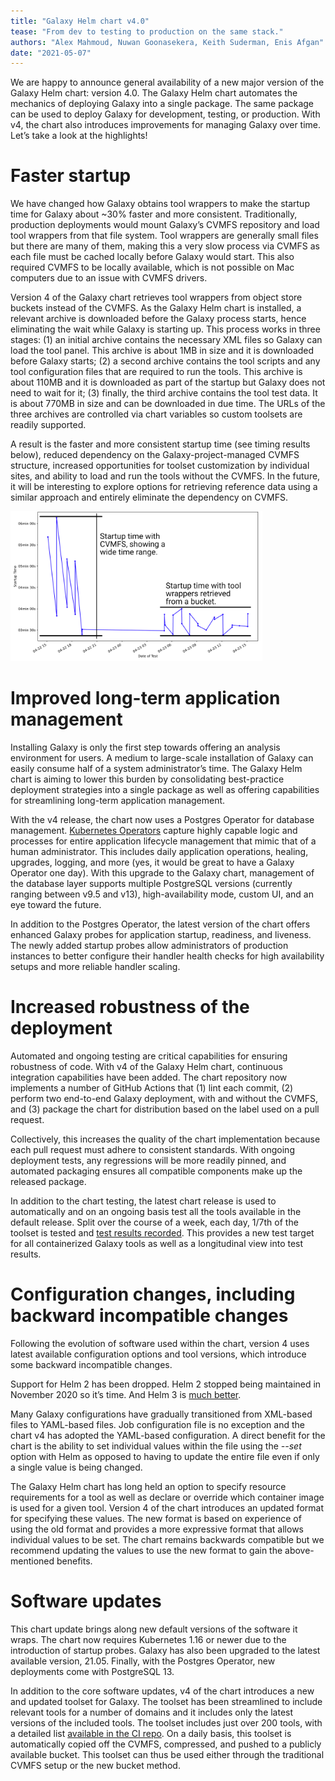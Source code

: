 ```yaml
---
title: "Galaxy Helm chart v4.0"
tease: "From dev to testing to production on the same stack."
authors: "Alex Mahmoud, Nuwan Goonasekera, Keith Suderman, Enis Afgan"
date: "2021-05-07"
---
```


We are happy to announce general availability of a new major version of the
Galaxy Helm chart: version 4.0. The Galaxy Helm chart automates the mechanics of
deploying Galaxy into a single package. The same package can be used to deploy
Galaxy for development, testing, or production. With v4, the chart also
introduces improvements for managing Galaxy over time. Let’s take a look at the
highlights!


# Faster startup

We have changed how Galaxy obtains tool wrappers to make the startup time for
Galaxy about ~30% faster and more consistent. Traditionally, production
deployments would mount Galaxy’s CVMFS repository and load tool wrappers from
that file system. Tool wrappers are generally small files but there are many of
them, making this a very slow process via CVMFS as each file must be cached
locally before Galaxy would start. This also required CVMFS to be locally
available, which is not possible on Mac computers due to an issue with CVMFS
drivers.

Version 4 of the Galaxy chart retrieves tool wrappers from object store buckets
instead of the CVMFS. As the Galaxy Helm chart is installed, a relevant archive
is downloaded before the Galaxy process starts, hence eliminating the wait while
Galaxy is starting up. This process works in three stages: (1) an initial
archive contains the necessary XML files so Galaxy can load the tool panel. This
archive is about 1MB in size and it is downloaded before Galaxy starts; (2) a
second archive contains the tool scripts and any tool configuration files that
are required to run the tools. This archive is about 110MB and it is downloaded
as part of the startup but Galaxy does not need to wait for it; (3) finally, the
third archive contains the tool test data. It is about 770MB in size and can be
downloaded in due time. The URLs of the three archives are controlled via chart
variables so custom toolsets are readily supported.

A result is the faster and more consistent startup time (see timing results
below), reduced dependency on the Galaxy-project-managed CVMFS structure,
increased opportunities for toolset customization by individual sites, and
ability to load and run the tools without the CVMFS. In the future, it will be
interesting to explore options for retrieving reference data using a similar
approach and entirely eliminate the dependency on CVMFS.

<div class="center">
  <a href="/src/blog/2021-05-galaxy-helm-chart-v4/no-cvmfs.png">
    <div class="img-sizer" style="width: 80%">

![](./no-cvmfs.png)

</div>
  </a>
</div>


# Improved long-term application management

Installing Galaxy is only the first step towards offering an analysis
environment for users. A medium to large-scale installation of Galaxy can easily
consume half of a system administrator’s time. The Galaxy Helm chart is aiming
to lower this burden by consolidating best-practice deployment strategies into a
single package as well as offering capabilities for streamlining long-term
application management.

With the v4 release, the chart now uses a Postgres Operator for database
management. [Kubernetes
Operators](https://kubernetes.io/docs/concepts/extend-kubernetes/operator/)
capture highly capable logic and processes for entire application lifecycle
management that mimic that of a human administrator. This includes daily
application operations, healing, upgrades, logging, and more (yes, it would be
great to have a Galaxy Operator one day). With this upgrade to the Galaxy chart,
management of the database layer supports multiple PostgreSQL versions
(currently ranging between v9.5 and v13), high-availability mode, custom UI, and
an eye toward the future.

In addition to the Postgres Operator, the latest version of the chart offers
enhanced Galaxy probes for application startup, readiness, and liveness. The
newly added startup probes allow administrators of production instances to
better configure their handler health checks for high availability setups and
more reliable handler scaling.


# Increased robustness of the deployment

Automated and ongoing testing are critical capabilities for ensuring robustness
of code. With v4 of the Galaxy Helm chart, continuous integration capabilities
have been added. The chart repository now implements a number of GitHub Actions
that (1) lint each commit, (2) perform two end-to-end Galaxy deployment, with
and without the CVMFS, and (3) package the chart for distribution based on the
label used on a pull request.

Collectively, this increases the quality of the chart implementation because
each pull request must adhere to consistent standards. With ongoing deployment
tests, any regressions will be more readily pinned, and automated packaging
ensures all compatible components make up the released package.

In addition to the chart testing, the latest chart release is used to
automatically and on an ongoing basis test all the tools available in the
default release. Split over the course of a week, each day, 1/7th of the toolset
is tested and [test results
recorded](https://github.com/anvilproject/galaxy-ci#tool-testing). This provides
a new test target for all containerized Galaxy tools as well as a longitudinal
view into test results.


# Configuration changes, including backward incompatible changes

Following the evolution of software used within the chart, version 4 uses latest
available configuration options and tool versions, which introduce some backward
incompatible changes.

Support for Helm 2 has been dropped. Helm 2 stopped being maintained in November
2020 so it’s time. And Helm 3 is [much
better](https://helm.sh/blog/helm-3-released/).

Many Galaxy configurations have gradually transitioned from XML-based files to
YAML-based files.  Job configuration file is no exception and the chart v4 has
adopted the YAML-based configuration. A direct benefit for the chart is the
ability to set individual values within the file using the _--set_ option with
Helm as opposed to having to update the entire file even if only a single value
is being changed.

The Galaxy Helm chart has long held an option to specify resource requirements
for a tool as well as declare or override which container image is used for a
given tool. Version 4 of the chart introduces an updated format for specifying
these values. The new format is based on experience of using the old format and
provides a more expressive format that allows individual values to be set. The
chart remains backwards compatible but we recommend updating the values to use
the new format to gain the above-mentioned benefits.


# Software updates

This chart update brings along new default versions of the software it wraps.
The chart now requires Kubernetes 1.16 or newer due to the introduction of
startup probes. Galaxy has also been upgraded to the latest available version,
21.05. Finally, with the Postgres Operator, new deployments come with PostgreSQL
13.

In addition to the core software updates, v4 of the chart introduces a new and
updated toolset for Galaxy. The toolset has been streamlined to include relevant
tools for a number of domains and it includes only the latest versions of the
included tools. The toolset includes just over 200 tools, with a detailed list
[available in the CI
repo](https://github.com/almahmoud/anvil-misc/blob/master/reports/anvil/tools.yaml).
On a daily basis, this toolset is automatically copied off the CVMFS,
compressed, and pushed to a publicly available bucket. This toolset can thus be
used either through the traditional CVMFS setup or the new bucket method.
